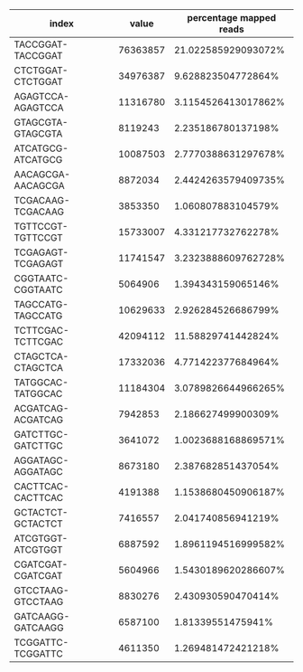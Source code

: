 index | value | percentage mapped reads
|---|---|---|
TACCGGAT-TACCGGAT | 76363857 | 21.022585929093072%
CTCTGGAT-CTCTGGAT | 34976387 | 9.628823504772864%
AGAGTCCA-AGAGTCCA | 11316780 | 3.1154526413017862%
GTAGCGTA-GTAGCGTA | 8119243 | 2.235186780137198%
ATCATGCG-ATCATGCG | 10087503 | 2.7770388631297678%
AACAGCGA-AACAGCGA | 8872034 | 2.4424263579409735%
TCGACAAG-TCGACAAG | 3853350 | 1.060807883104579%
TGTTCCGT-TGTTCCGT | 15733007 | 4.331217732762278%
TCGAGAGT-TCGAGAGT | 11741547 | 3.2323888609762728%
CGGTAATC-CGGTAATC | 5064906 | 1.394343159065146%
TAGCCATG-TAGCCATG | 10629633 | 2.926284526686799%
TCTTCGAC-TCTTCGAC | 42094112 | 11.58829741442824%
CTAGCTCA-CTAGCTCA | 17332036 | 4.771422377684964%
TATGGCAC-TATGGCAC | 11184304 | 3.0789826644966265%
ACGATCAG-ACGATCAG | 7942853 | 2.186627499900309%
GATCTTGC-GATCTTGC | 3641072 | 1.0023688168869571%
AGGATAGC-AGGATAGC | 8673180 | 2.387682851437054%
CACTTCAC-CACTTCAC | 4191388 | 1.1538680450906187%
GCTACTCT-GCTACTCT | 7416557 | 2.041740856941219%
ATCGTGGT-ATCGTGGT | 6887592 | 1.8961194516999582%
CGATCGAT-CGATCGAT | 5604966 | 1.5430189620286607%
GTCCTAAG-GTCCTAAG | 8830276 | 2.430930590470414%
GATCAAGG-GATCAAGG | 6587100 | 1.81339551475941%
TCGGATTC-TCGGATTC | 4611350 | 1.269481472421218%
